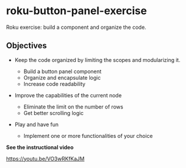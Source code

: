 # roku-button-panel-exercise
Roku exercise: build a component and organize the code.

## Objectives

* Keep the code organized by limiting the scopes and modularizing it.
	* Build a button panel component
	* Organize and encapsulate logic
	* Increase code readability

* Improve the capabilities of the current node
	* Eliminate the limit on the number of rows
	* Get better scrolling logic

* Play and have fun
	* Implement one or more functionalities of your choice

**See the instructional video**

https://youtu.be/VO3wRKfKaJM